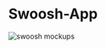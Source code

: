 # Swoosh-App
![swoosh mockups](https://user-images.githubusercontent.com/35753685/39409991-01d5be94-4c0e-11e8-8fe9-4648059c73d1.png)
